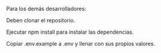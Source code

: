 Para los demás desarrolladores: 

Deben clonar el repositorio.

Ejecutar npm install para instalar las dependencias.

Copiar .env.example a .env y llenar con sus propios valores.

